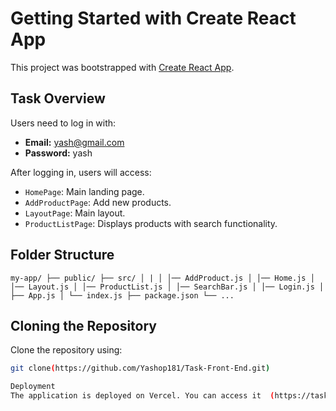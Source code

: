 # Getting Started with Create React App

This project was bootstrapped with [Create React App](https://github.com/facebook/create-react-app).

## Task Overview

Users need to log in with:
- **Email:** yash@gmail.com
- **Password:** yash

After logging in, users will access:
- `HomePage`: Main landing page.
- `AddProductPage`: Add new products.
- `LayoutPage`: Main layout.
- `ProductListPage`: Displays products with search functionality.

## Folder Structure

`my-app/
├── public/
├── src/
│ |
│ │── AddProduct.js
│ │── Home.js
│ │── Layout.js
│ │── ProductList.js
│ │── SearchBar.js
│ │── Login.js
│ ├── App.js
│ └── index.js
├── package.json
└── ...`



## Cloning the Repository

Clone the repository using:

```sh
git clone(https://github.com/Yashop181/Task-Front-End.git)

Deployment
The application is deployed on Vercel. You can access it  (https://task-front-end-lemon.vercel.app/login)